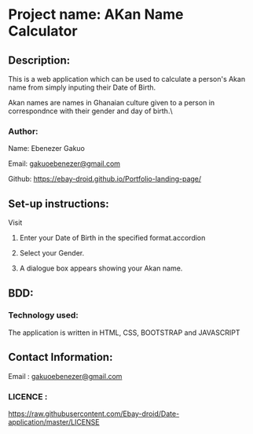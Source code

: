 # Project name: AKan Name Calculator

## Description:
This is a web application which can be used to calculate a person's Akan name  from simply  inputing their Date of Birth. 

Akan names are names in Ghanaian culture given to a person in correspondnce with their gender and day of birth.\

 ###   Author: 
Name: Ebenezer Gakuo

Email: gakuoebenezer@gmail.com

Github: https://ebay-droid.github.io/Portfolio-landing-page/

## Set-up instructions:

Visit 
1. Enter your Date of Birth in the specified format.accordion

2. Select your Gender.

3. A dialogue box appears showing your Akan name.

## BDD: 


### Technology used:  

The application is written in HTML, CSS, BOOTSTRAP and JAVASCRIPT

## Contact Information:
Email : gakuoebenezer@gmail.com

### LICENCE : 

https://raw.githubusercontent.com/Ebay-droid/Date-application/master/LICENSE


